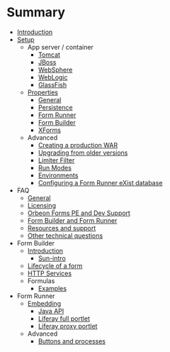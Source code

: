 # Summary

* [Introduction](README.md)
* [Setup](setup/README.md)
    * App server / container
        * [Tomcat](setup/server/tomcat.md)
        * [JBoss](setup/server/jboss.md)
        * [WebSphere](setup/server/websphere.md)
        * [WebLogic](setup/server/weblogic.md)
        * [GlassFish](setup/server/glassfish.md)
    * [Properties](setup/properties/README.md)
        * [General](setup/properties/general.md)
        * [Persistence](setup/properties/persistence.md)
        * [Form Runner](setup/properties/form-runner.md)
        * [Form Builder](setup/properties/form-builder.md) 
        * [XForms](setup/properties/xforms.md)
    * Advanced
        * [Creating a production WAR](setup/advanced/production-war.md)
        * [Upgrading from older versions](setup/advanced/upgrading.md)
        * [Limiter Filter](setup/advanced/limiter-filter.md) 
        * [Run Modes](setup/advanced/run-modes.md)
        * [Environments](setup/advanced/environments.md)
        * [Configuring a Form Runner eXist database](setup/advanced/exist-db.md)
* FAQ
    * [General](faq/general.md)
    * [Licensing](faq/licensing.md)
    * [Orbeon Forms PE and Dev Support](faq/pe-dev-support.md)
    * [Form Builder and Form Runner](faq/form-builder-runner.md)
    * [Resources and support](faq/resources-support.md)
    * [Other technical questions](faq/other-technical.md)
* Form Builder
    * [Introduction](Form-Builder-Introduction.md)
        * [Sun-intro](fb/sub-intro.md)
    * [Lifecycle of a form](form-builder/lifecycle-of-a-form.md)
    * [HTTP Services](form-builder/http-services.md)
    * Formulas
        * [Examples](form-builder/formulas/examples.md)
* Form Runner
    * [Embedding](form-runner/embedding/README.md)
        * [Java API](form-runner/embedding/java-api.md)
        * [Liferay full portlet](form-runner/embedding/liferay-full-portlet.md)
        * [Liferay proxy portlet](form-runner/embedding/liferay-proxy-portlet.md)
    * Advanced
        * [Buttons and processes](form-runner/advanced/buttons-and-processes.md)